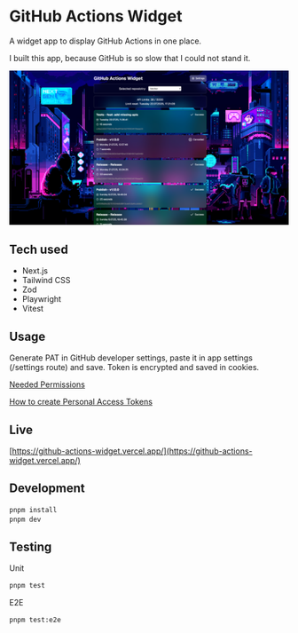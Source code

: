 # GitHub Actions Widget

A widget app to display GitHub Actions in one place.

I built this app, because GitHub is so slow that I could not stand it.

![Screenshot](https://raw.githubusercontent.com/MaciejGarncarski/github-actions-widget/refs/heads/main/.github/screenshots/main.png)

## Tech used

- Next.js
- Tailwind CSS
- Zod
- Playwright
- Vitest

## Usage

Generate PAT in GitHub developer settings, paste it in app settings (/settings route) and save. Token is encrypted and saved in cookies.

[Needed Permissions](https://raw.githubusercontent.com/MaciejGarncarski/github-actions-widget/refs/heads/main/public/pat-permissions.png)

[How to create Personal Access Tokens](https://docs.github.com/en/authentication/keeping-your-account-and-data-secure/managing-your-personal-access-tokens#creating-a-fine-grained-personal-access-token)

## Live

[https://github-actions-widget.vercel.app/](https://github-actions-widget.vercel.app/)

## Development

```bash
pnpm install
pnpm dev
```

## Testing

Unit

```bash
pnpm test
```

E2E

```
pnpm test:e2e
```
